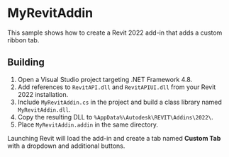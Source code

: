 # MyRevitAddin

This sample shows how to create a Revit 2022 add-in that adds a custom ribbon tab.

## Building

1. Open a Visual Studio project targeting .NET Framework 4.8.
2. Add references to `RevitAPI.dll` and `RevitAPIUI.dll` from your Revit 2022 installation.
3. Include `MyRevitAddin.cs` in the project and build a class library named `MyRevitAddin.dll`.
4. Copy the resulting DLL to `%AppData%\Autodesk\REVIT\Addins\2022\`.
5. Place `MyRevitAddin.addin` in the same directory.

Launching Revit will load the add-in and create a tab named **Custom Tab** with a dropdown and additional buttons.
